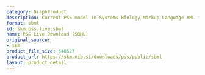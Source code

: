 ```yaml
---
category: GraphProduct
description: Current PSS model in Systems Biology Markup Language XML format
format: sbml
id: skm.pss.live.sbml
name: PSS Live Download (SBML)
original_source:
- skm
product_file_size: 548527
product_url: https://skm.nib.si/downloads/pss/public/sbml
layout: product_detail
---
```

